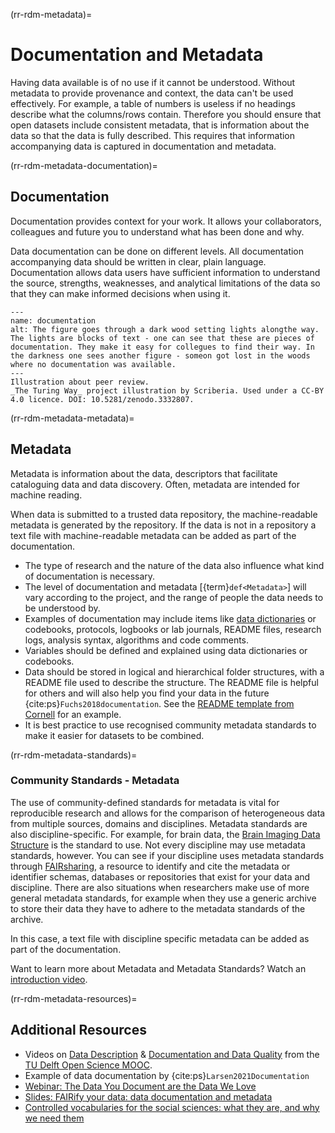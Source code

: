 (rr-rdm-metadata)=
# Documentation and Metadata

Having data available is of no use if it cannot be understood. Without metadata to provide provenance and context, the data can't be used effectively.
For example, a table of numbers is useless if no headings describe what the columns/rows contain.
Therefore you should ensure that open datasets include consistent metadata, that is information about the data so that the data is fully described.
This requires that information accompanying data is captured in documentation and metadata. 

(rr-rdm-metadata-documentation)=
## Documentation
Documentation provides context for your work. 
It allows your collaborators, colleagues and future you to understand what has been done and why.

Data documentation can be done on different levels. 
All documentation accompanying data should be written in clear, plain language. 
Documentation allows data users have sufficient information to understand the source, strengths, weaknesses, and analytical limitations of the data so that they can make informed decisions when using it. 

```{figure} ../../figures/documentation.*
---
name: documentation
alt: The figure goes through a dark wood setting lights alongthe way. The lights are blocks of text - one can see that these are pieces of documentation. They make it easy for collegues to find their way. In the darkness one sees another figure - someon got lost in the woods where no documentation was available.
---
Illustration about peer review.
_The Turing Way_ project illustration by Scriberia. Used under a CC-BY 4.0 licence. DOI: 10.5281/zenodo.3332807.
```

(rr-rdm-metadata-metadata)=
## Metadata

Metadata is information about the data, descriptors that facilitate cataloguing data and data discovery. 
Often, metadata are intended for machine reading.

When data is submitted to a trusted data repository, the machine-readable metadata is generated by the repository. 
If the data is not in a repository a text file with machine-readable metadata can be added as part of the documentation.

- The type of research and the nature of the data also influence what kind of documentation is necessary. 
- The level of documentation and metadata [{term}`def<Metadata>`] will vary according to the project, and the range of people the data needs to be understood by.
- Examples of documentation may include items like [data dictionaries](https://help.osf.io/hc/en-us/articles/360019739054-How-to-Make-a-Data-Dictionary) or codebooks, protocols, logbooks or lab journals, README files, research logs, analysis syntax, algorithms and code comments.  
- Variables should be defined and explained using data dictionaries or codebooks.
- Data should be stored in logical and hierarchical folder structures, with a README file used to describe the structure.
The README file is helpful for others and will also help you find your data in the future {cite:ps}`Fuchs2018documentation`.
See the [README template from Cornell](https://cornell.app.box.com/v/ReadmeTemplate) for an example.
- It is best practice to use recognised community metadata standards to make it easier for datasets to be combined.


(rr-rdm-metadata-standards)=
### Community Standards - Metadata
The use of community-defined standards for metadata is vital for reproducible research and allows for the comparison of heterogeneous data from multiple sources, domains and disciplines.
Metadata standards are also discipline-specific.
For example, for brain data, the [Brain Imaging Data Structure](https://doi.org/10.25504/FAIRsharing.rd1j6t) is the standard to use.
Not every discipline may use metadata standards, however.
You can see if your discipline uses metadata standards through [FAIRsharing](https://fairsharing.org/), a resource to identify and cite the metadata or identifier schemas, databases or repositories that exist for your data and discipline. 
There are also situations when researchers make use of more general metadata standards, for example when they use a generic archive to store their data they have to adhere to the metadata standards of the archive. 

In this case, a text file with discipline specific metadata can be added as part of the documentation.

Want to learn more about Metadata and Metadata Standards? Watch an [introduction video](https://commons.esipfed.org/node/1422).

(rr-rdm-metadata-resources)=
## Additional Resources
- Videos on [Data Description](https://www.youtube.com/watch?v=sg3P_V8PIes) & [Documentation and Data Quality](https://www.youtube.com/watch?v=3ByfQWDcavg) from the [TU Delft Open Science MOOC](https://online-learning.tudelft.nl/courses/open-science-sharing-your-research-with-the-world/).
- Example of data documentation by {cite:ps}`Larsen2021Documentation`
- [Webinar: The Data You Document are the Data We Love](https://youtu.be/SoFxBN-Jnbg?t=1133)
- [Slides: FAIRify your data: data documentation and metadata](https://osf.io/wbr7t/)
- [Controlled vocabularies for the social sciences: what they are, and why we need them](https://odissei-data.nl/en/2022/10/controlled-vocabularies-for-the-social-sciences-what-they-are-and-why-we-need-them/)
